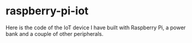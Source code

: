 # raspberry-pi-iot
Here is the code of the IoT device I have built with Raspberry Pi, a power bank and a couple of other peripherals. 
